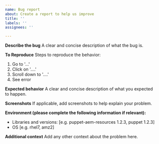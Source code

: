 ```yaml
---
name: Bug report
about: Create a report to help us improve
title: ''
labels: ''
assignees: ''

---
```


**Describe the bug**
A clear and concise description of what the bug is.

**To Reproduce**
Steps to reproduce the behavior:
1. Go to '...'
2. Click on '....'
3. Scroll down to '....'
4. See error

**Expected behavior**
A clear and concise description of what you expected to happen.

**Screenshots**
If applicable, add screenshots to help explain your problem.

**Environment (please complete the following information if relevant):**
 - Libraries and versions: [e.g. puppet-aem-resources 1.2.3, puppet 1.2.3]
 - OS [e.g. rhel7, amz2]

**Additional context**
Add any other context about the problem here.

